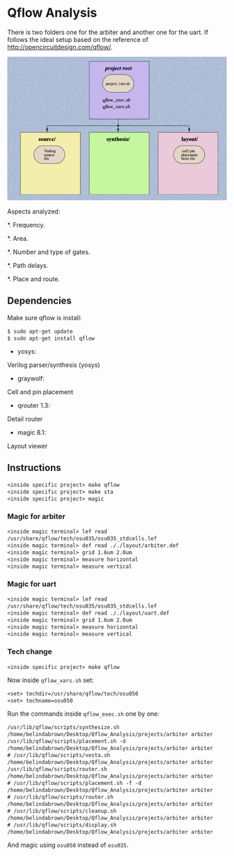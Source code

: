 # Qflow Analysis

There is two folders one for the arbiter and another one for the uart. If follows the ideal setup based on the reference of http://opencircuitdesign.com/qflow/.

![image](https://github.com/brown9804/Designs_Verification/blob/main/Qflow_Analysis/docs/img/ideal_setup.png)


Aspects analyzed:

*. Frequency.

*. Area.

*. Number and type of gates.

*. Path delays.

*. Place and route.

## Dependencies

Make sure qflow is install:

~~~~
$ sudo apt-get update
$ sudo apt-get install qflow
~~~~

* yosys:

Verilog parser/synthesis (yosys)
* graywolf:

Cell and pin placement

* qrouter 1.3:

Detail router

* magic 8.1:

Layout viewer



## Instructions 

~~~~
<inside specific project> make qflow
<inside specific project> make sta
<inside specific project> magic
~~~~

### Magic for arbiter 
~~~~~~
<inside magic terminal> lef read /usr/share/qflow/tech/osu035/osu035_stdcells.lef
<inside magic terminal> def read ././layout/arbiter.def
<inside magic terminal> grid 1.6um 2.0um
<inside magic terminal> measure horizontal
<inside magic terminal> measure vertical
~~~~~~

### Magic for uart
~~~~~~
<inside magic terminal> lef read /usr/share/qflow/tech/osu035/osu035_stdcells.lef
<inside magic terminal> def read ././layout/uart.def
<inside magic terminal> grid 1.6um 2.0um
<inside magic terminal> measure horizontal
<inside magic terminal> measure vertical
~~~~~~

### Tech change 
~~~~~~~
<inside specific project> make qflow
~~~~~~~

Now inside `qflow_vars.sh` set:

~~~~
<set> techdir=/usr/share/qflow/tech/osu050
<set> techname=osu050
~~~~

Run the commands inside ` qflow_exec.sh ` one by one:

~~~~~
/usr/lib/qflow/scripts/synthesize.sh /home/belindabrown/Desktop/Qflow_Analysis/projects/arbiter arbiter 
/usr/lib/qflow/scripts/placement.sh -d /home/belindabrown/Desktop/Qflow_Analysis/projects/arbiter arbiter 
# /usr/lib/qflow/scripts/vesta.sh /home/belindabrown/Desktop/Qflow_Analysis/projects/arbiter arbiter 
/usr/lib/qflow/scripts/router.sh /home/belindabrown/Desktop/Qflow_Analysis/projects/arbiter arbiter 
# /usr/lib/qflow/scripts/placement.sh -f -d /home/belindabrown/Desktop/Qflow_Analysis/projects/arbiter arbiter 
# /usr/lib/qflow/scripts/router.sh /home/belindabrown/Desktop/Qflow_Analysis/projects/arbiter arbiter 
# /usr/lib/qflow/scripts/cleanup.sh /home/belindabrown/Desktop/Qflow_Analysis/projects/arbiter arbiter 
# /usr/lib/qflow/scripts/display.sh /home/belindabrown/Desktop/Qflow_Analysis/projects/arbiter arbiter 
~~~~~

And magic using `osu050` instead of `osu035`.
